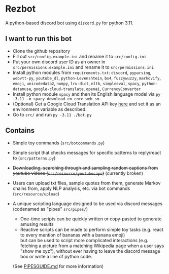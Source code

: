 # Rezbot
A python-based discord bot using `discord.py` for python 3.11.

## I want to run this bot
* Clone the github repository
* Fill out `src/config.example.ini` and rename it to `src/config.ini`
* Put your own discord user ID as an owner in `src/permissions.example.ini` and rename it to `src/permissions.ini`
* Install python modules from `requirements.txt`: `discord`, `pyparsing`, `webvtt-py`, `youtube_dl`, `python-Levenshtein`, `bs4`, `fuzzywuzzy`, `markovify`, `emoji`, `unicodedata2`, `numpy`, `lru-dict`, `nltk`, `simpleeval`, `spacy`, `python-datamuse`, `google-cloud-translate`, `openai`, `CurrencyConverter`
* Install python module `spacy` and then its English language model via `py -3.11 -m spacy download en_core_web_sm`
* (Optional) Get a Google Cloud Translation API key [here](https://cloud.google.com/translate/docs/quickstart) and set it as an environment variable as described.
* Go to `src/` and run `py -3.11 ./bot.py`

## Contains
* Simple toy commands (`src/botcommands.py`)
* Simple script that checks messages for specific patterns to reply/react to (`src/patterns.py`)
* ~~Downloading, searching through and sampling random captions from youtube videos (`src/resource/youtubecaps`)~~ (currently broken)
* Users can upload txt files, sample quotes from them, generate Markov chains from, apply NLP analysis, etc. via bot commands (`src/resource/upload`)
* A unique scripting language designed to be used via discord messages (codenamed as "pipes" `src/pipes/`)
    * One-time scripts can be quickly written or copy-pasted to generate amusing results
    * Reactive scripts can be made to perform simple toy tasks (e.g. react to every mention of bananas with a banana emoji)  
    but can be used to script more complicated interactions (e.g. fetching a picture from a matching Wikipedia page when a user says "show me xyz"),
    without ever having to leave the discord message box or write a line of python code.
    
    (See [PIPESGUIDE.md](./PIPESGUIDE.md) for more information)
